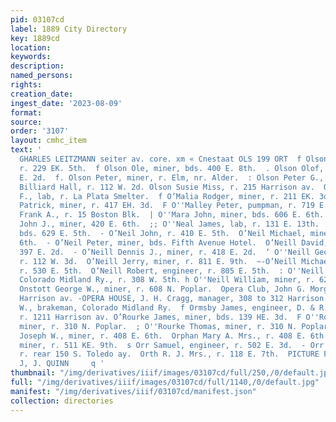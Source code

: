 ```yaml
---
pid: 03107cd
label: 1889 City Directory
key: 1889cd
location: 
keywords: 
description: 
named_persons: 
rights: 
creation_date: 
ingest_date: '2023-08-09'
format: 
source: 
order: '3107'
layout: cmhc_item
text: '                                                                                                           P
  GHARLES LEITZMANN seiter av. core. xm « Cnestaat OLS 199 ORT  f Olson Ole, miner,
  r. 229 EK. 5th.  f Olson Ole, miner, bds. 400 E. 8th.  . Olson Olof, miner, r. 390
  E. 2d.  f. Olson Peter, miner, r. Elm, nr. Alder.  : Olson Peter G., barkpr, Pioneer
  Billiard Hall, r. 112 W. 2d. Olson Susie Miss, r. 215 Harrison av.  O''Mahony Thomas
  F., lab, r. La Plata Smelter.  f O’Malia Rodger, miner, r. 211 EK. 3d.  fk O''Malley
  Patrick, miner, r. 417 EH. 3d.  F O''Malley Peter, pumpman, r. 719 E. 5th.  f O''Mara
  Frank A., r. 15 Boston Blk.  | O''Mara John, miner, bds. 606 E. 6th.  | O''Mara
  John J., miner, 420 E. 6th.  ;; O''Neal James, lab, r. 131 E. 13th.  | O''Neil James,
  bds. 629 E. 5th.  - O’Neil John, r. 410 E. 5th.  O’Neil Michael, miner, r. 499 W.
  6th.  - O’Neil Peter, miner, bds. Fifth Avenue Hotel.  O’Neill David, miner, r.
  397 E. 2d.  - O’Neill Dennis J., miner, r. 418 E. 2d.  ‘ O''Neill George W., miner,
  r. 112 W. 3d.  O’Neill Jerry, miner, r. 811 E. 9th.  ~-O’Neill Michael P., miner,
  r. 530 E. 5th.  O’Neill Robert, engineer, r. 805 E. 5th.  : O''Neill William, lab,
  Colorado Midland Ry., r. 308 W. 5th. h O''Neill William, miner, r. 624 E. 6th.  -
  Onstott George W., miner, r. 608 N. Poplar.  Opera Club, John G. Morgan & Co., 308
  Harrison av. -OPERA HOUSE, J. H. Cragg, manager, 308 to 312 Harrison av. § O''Reilly
  W., brakeman, Colorado Midland Ry.  f Ormsby James, engineer, D. & R. G. R. R.,
  r. 1211 Harrison av. O’Rourke James, miner, bds. 139 HE. 3d.  F O''Rourke John,
  miner, r. 310 N. Poplar.  ; O''Rourke Thomas, miner, r. 310 N. Poplar.  . Orphan
  Joseph W., miner, r. 408 E. 6th.  Orphan Mary A. Mrs., r. 408 E. 6th.  '' Orr Alfred,
  miner, r. 511 KE. 9th.  s Orr Samuel, engineer, r. 502 E. 3d.  - Orr William, miner,
  r. rear 150 S. Toledo ay.  Orth R. J. Mrs., r. 118 E. 7th.  PICTURE FRAMES, “* Stzzer""
  J, J. QUINN     q '
thumbnail: "/img/derivatives/iiif/images/03107cd/full/250,/0/default.jpg"
full: "/img/derivatives/iiif/images/03107cd/full/1140,/0/default.jpg"
manifest: "/img/derivatives/iiif/03107cd/manifest.json"
collection: directories
---
```

